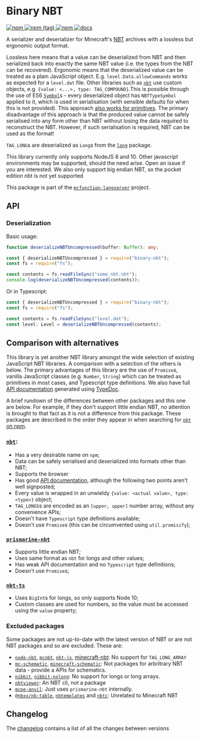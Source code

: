 # Binary NBT

[ ![npm](https://img.shields.io/npm/v/binary-nbt.svg?style=flat-square) ![npm (tag)](https://img.shields.io/npm/v/binary-nbt/next.svg?style=flat-square) ![npm](https://img.shields.io/npm/dt/binary-nbt.svg?style=flat-square) ](http://npm.im/binary-nbt)
[![docs](https://img.shields.io/badge/docs-TypeDoc-blueviolet.svg?style=flat-square)](levertion.github.io/mcfunction/binary-nbt)

A serializer and deserializer for Minecraft's [NBT](https://wiki.vg/NBT)
archives with a lossless but ergonomic output format.

Lossless here means that a value can be deserialized from NBT and then
serialized back into exactly the same NBT value (i.e. the types from the NBT can
be recovered). Ergonomic means that the deserialized value can be treated as a
plain JavaScript object. E.g. `level.Data.allowCommands` works as expected for a
`level.dat` file. Other libraries such as
[`nbt`](https://www.npmjs.com/package/nbt) use custom objects, e.g.
`{value: <...>, type: TAG_COMPOUND}`.This is possible through the use of ES6
[`Symbol`](https://developer.mozilla.org/en-US/docs/Web/JavaScript/Reference/Global_Objects/Symbol)s -
every deserialized object has `NBTTypeSymbol` applied to it, which is used in
serialisation (with sensible defaults for when this is not provided). This
approach
[also works for primitives](https://stackoverflow.com/questions/42560540/what-happens-when-i-object-assign-to-a-primitive-type-in-javascript).
The primary disadvantage of this approach is that the produced value cannot be
safely serialised into any form other than NBT without losing the data required
to reconstruct the NBT. However, if such serialisation is required, NBT can be
used as the format!

`TAG_LONG`s are deserialized as `Long`s from the
[`long`](https://www.npmjs.com/package/long) package.

This library currently only supports NodeJS 8 and 10. Other javascript
environments may be supported, should the need arise. Open an issue if you are
interested. We also only support big endian NBT, so the pocket edition nbt is
not yet supported

This package is part of the
[`mcfunction-langserver`](https://github.com/Levertion/mcfunction) project.

## API

### Deserialization

Basic usage:

```ts
function deserializeNBTUncompressed(buffer: Buffer): any;
```

```js
const { deserializeNBTUncompressed } = require("binary-nbt");
const fs = require("fs");

const contents = fs.readFileSync("some_nbt.nbt");
console.log(deserializeNBTUncompressed(contents));
```

Or in Typescript:

```ts
const { deserializeNBTUncompressed } = require("binary-nbt");
const fs = require("fs");

const contents = fs.readFileSync("level.dat");
const level: Level = deserializeNBTUncompressed(contents);
```

## Comparison with alternatives

This library is yet another NBT library amongst the wide selection of existing
JavaScript NBT libraries. A comparison with a selection of the others is below.
The primary advantages of this library are the use of `Promise`s, vanilla
JavaScript classes (e.g. `Number`, `String`) which can be treated as primitives
in most cases, and Typescript type definitions. We also have full
[API documentation](https://levertion.github.io/mcfunction/binary-nbt) generated
using [TypeDoc](https://typedoc.org/).

A brief rundown of the differences between other packages and this one are
below. For example, if they don't support little endian NBT, no attention is
brought to that fact as it is not a difference from this package. These packages
are described in the order they appear in when searching for
[`nbt` on npm](https://www.npmjs.com/search?q=nbt).

### [`nbt`](https://www.npmjs.com/package/nbt):

-   Has a very desirable name on `npm`;
-   Data can be safely serialised and deserialized into formats other than NBT;
-   Supports the browser
-   Has good [API documentation](http://sjmulder.github.io/nbt-js/), although
    the following two points aren't well signposted;
-   Every value is wrapped in an unwieldy
    `{value: <actual value>, type: <type>}` object;
-   `TAG_LONGS`s are encoded as an `[upper, upper]` number array, without any
    convenience APIs;
-   Doesn't have `Typescript` type definitions available;
-   Doesn't use `Promise`s (this can be circumvented using `util.promisify`);

### [`prismarine-nbt`](https://www.npmjs.com/package/prismarine-nbt)

-   Supports little endian NBT;
-   Uses same format as `nbt` for longs and other values;
-   Has weak API documentation and no `Typescript` type definitions;
-   Doesn't use `Promise`s;

### [`nbt-ts`](https://www.npmjs.com/package/nbt-ts)

-   Uses `BigInt`s for longs, so only supports Node 10;
-   Custom classes are used for numbers, so the value must be accessed using the
    `value` property;

### Excluded packages

Some packages are not up-to-date with the latest version of NBT or are not NBT
packages and so are excluded. These are:

-   [`node-nbt`](https://www.npmjs.com/package/node-nbt),
    [`mcnbt`](https://www.npmjs.com/package/mcnbt),
    [`nbt-js`](https://www.npmjs.com/package/nbt-js),
    [minecraft-nbt](https://www.npmjs.com/package/minecraft-nbt): No support for
    `TAG_LONG_ARRAY`
-   [`mc-schematic`](https://www.npmjs.com/package/mc-schematic),
    [`minecraft-schematic`](https://www.npmjs.com/package/minecraft-schematic):
    Not packages for arbritrary NBT data - provide a APIs for schematics.
-   [`nibbit`](https://www.npmjs.com/package/nibbit),
    [`nibbit-nolong`](https://www.npmjs.com/package/nibbit-nolong): No support
    for longs or long arrays.
-   [`nbtviewer`](https://www.npmjs.com/package/nbtviewer): An NBT cli, not a
    package
-   [`mcpe-anvil`](https://www.npmjs.com/package/mcpe-anvil): Just uses
    `prismarine-nbt` internally.
-   [`@nbxx/nb-table`](https://www.npmjs.com/package/@nbxx/nb-table),
    [`nbtemplates`](https://www.npmjs.com/package/nbtemplates) and
    [`nbtc`](https://www.npmjs.com/package/nbtc): Unrelated to Minecraft NBT

## Changelog

The
[changelog](https://github.com/Levertion/mcfunction/blob/master/binary-nbt/CHANGELOG.md)
contains a list of all the changes between versions

